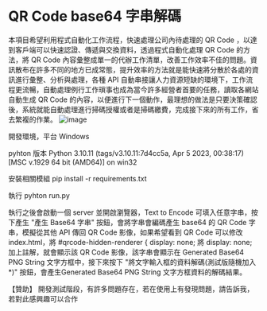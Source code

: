 # QR Code base64 字串解碼
本項目希望利用程式自動化工作流程，快速處理公司內待處理的 QR Code ，以達到客戶端可以快速認證、傳遞與交換資料，透過程式自動化處理 QR Code 的方法，將 QR Code 內容彙整成單一的代辦工作清單，改善工作效率不佳的問題。資訊散布在許多不同的地方已成常態，提升效率的方法就是能快速將分散於各處的資訊進行彙整、分析與處理，各種 API 自動串接讓人力資源短缺的環境下，工作流程更流暢，自動處理例行工作瑣事也成為當今許多經營者首要的任務，讀取各網站自動生成 QR Code 的內容，以便進行下一個動作，最理想的做法是只要決策確認後，系統就能自動處理進行掃碼授權或者是掃碼繳費，完成接下來的所有工作，省去繁複的作業。
![image]([https://github.com/9do-service/](https://github.com/9do-service/b64PNGDecode/blob/main/demo.png))

開發環境，平台 Windows

pyhton 版本
Python 3.10.11 (tags/v3.10.11:7d4cc5a, Apr  5 2023, 00:38:17) [MSC v.1929 64 bit (AMD64)] on win32

安裝相關模組
pip install -r requirements.txt

執行
pyhton run.py

執行之後會啟動一個 server 並開啟瀏覽器，Text to Encode 可填入任意字串，按下產生 "產生 Base64 字串" 按鈕，會將字串會編碼產生 base64 的 QR Code 字串，模擬從其他 API 傳回 QR Code 影像，如果希望看到 QR Code 可以修改 index.html，將 #qrcode-hidden-renderer { display: none; 將 display: none; 加上註解，就會顯示該 QR Code 影像，該字串會顯示在 Generated Base64 PNG String 文字方框中，接下來按下 "將文字輸入框的資料解碼(測試版隨機加入 *)" 按鈕，會產生Generated Base64 PNG String 文字方框資料的解碼結果。

 
 
【贊助】
開發測試階段，有許多問題存在，若在使用上有發現問題，請告訴我，若對此感興趣可以合作
